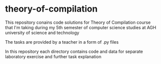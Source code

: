 # theory-of-compilation

This repository conains code solutions for Theory of Compilation course that I'm taking during my 5th semester of computer science studies at AGH university of science and technology

The tasks are provided by a teacher in a form of .py files

In this repository each directory contains code and data for separate laboratory exercise and further task explanation